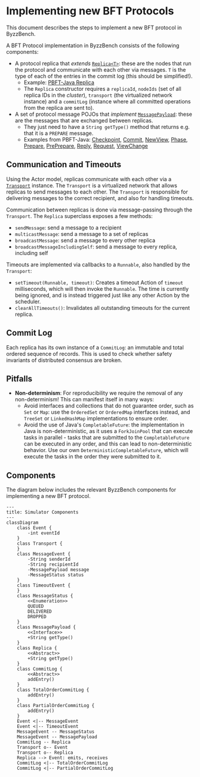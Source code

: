 # Implementing new BFT Protocols

This document describes the steps to implement a new BFT protocol in ByzzBench.

A BFT Protocol implementation in ByzzBench consists of the following components:

- A protocol replica that *extends* [`Replica<T>`](../simulator/src/main/java/byzzbench/simulator/Replica.java): these
  are the nodes that run the protocol and communicate with each other
  via messages. `T` is the type of each of the entries in the commit log (this should be simplified!).
    - Example: [PBFT-Java Replica](../simulator/src/main/java/byzzbench/simulator/protocols/pbft_java/PbftReplica.java)
    - The `Replica` constructor requires a `replicaId`, `nodeIds` (set of all replica IDs in the
      *cluster*), `transport` (the virtualized network instance) and a `commitLog` (instance where all committed
      operations from the replica are sent to).
- A set of protocol message POJOs that
  *implement* [`MessagePayload`](../simulator/src/main/java/byzzbench/simulator/transport/MessagePayload.java): these
  are the messages that are exchanged between
  replicas.
    - They just need to have a `String getType()` method that returns e.g. that it is a `PREPARE` message.
    - Examples from
      PBFT-Java: [Checkpoint](../simulator/src/main/java/byzzbench/simulator/protocols/pbft_java/message/CheckpointMessage.java), [Commit](../simulator/src/main/java/byzzbench/simulator/protocols/pbft_java/message/CommitMessage.java), [NewView](../simulator/src/main/java/byzzbench/simulator/protocols/pbft_java/message/NewViewMessage.java), [Phase](../simulator/src/main/java/byzzbench/simulator/protocols/pbft_java/message/PhaseMessage.java), [Prepare](../simulator/src/main/java/byzzbench/simulator/protocols/pbft_java/message/PrepareMessage.java), [PrePrepare](../simulator/src/main/java/byzzbench/simulator/protocols/pbft_java/message/PrePrepareMessage.java), [Reply](../simulator/src/main/java/byzzbench/simulator/protocols/pbft_java/message/ReplyMessage.java), [Request](../simulator/src/main/java/byzzbench/simulator/protocols/pbft_java/message/RequestMessage.java), [ViewChange](../simulator/src/main/java/byzzbench/simulator/protocols/pbft_java/message/ViewChangeMessage.java)

## Communication and Timeouts

Using the Actor model, replicas communicate with each other via
a [`Transport`](../simulator/src/main/java/byzzbench/simulator/transport) instance.
The `Transport` is a virtualized network that allows replicas to send messages to each other.
The `Transport` is responsible for delivering messages to the correct recipient, and also for handling timeouts.

Communication between replicas is done via message-passing through the `Transport`. The `Replica` superclass exposes a
few methods:

- `sendMessage`: send a message to a recipient
- `multicastMessage`: send a message to a set of replicas
- `broadcastMessage`: send a message to every other replica
- `broadcastMessageIncludingSelf`: send a message to every replica, including self

Timeouts are implemented via callbacks to a `Runnable`, also handled by the `Transport`:

- `setTimeout(Runnable, timeout)`: Creates a timeout Action of `timeout` milliseconds, which will then invoke
  the `Runnable`. The time is currently being ignored, and is instead triggered just like any other Action by the
  scheduler.
- `clearAllTimeouts()`: Invalidates all outstanding timeouts for the current replica.

## Commit Log

Each replica has its own instance of a `CommitLog`: an immutable and total ordered sequence of records. This is used to
check whether safety invariants of distributed consensus are broken.

## Pitfalls

- **Non-determinism**: For reproducibility we require the removal of any non-determinism! This can manifest itself in
  many ways:
    - Avoid interfaces and collections that do not guarantee order, such as `Set` or `Map`: use the `OrderedSet` or
      `OrderedMap` interfaces instead, and `TreeSet` or `LinkedHashMap` implementations to ensure order.
    - Avoid the use of Java's `CompletableFuture`: the implementation in Java is non-deterministic, as it uses a
      `ForkJoinPool`
      that can execute tasks in parallel - tasks that are submitted to the `CompletableFuture` can be executed in any
      order, and this can lead to non-deterministic behavior. Use our own `DeterministicCompletableFuture`, which will
      execute the tasks in the order they were submitted to it.

## Components

The diagram below includes the relevant ByzzBench components for implementing a new BFT protocol.

```mermaid
---
title: Simulator Components
---
classDiagram
    class Event {
        -int eventId
    }
    class Transport {
    }
    class MessageEvent {
        -String senderId
        -String recipientId
        -MessagePayload message
        -MessageStatus status
    }
    class TimeoutEvent {
    }
    class MessageStatus {
        <<Enumeration>>
        QUEUED
        DELIVERED
        DROPPED
    }
    class MessagePayload {
        <<Interface>>
        +String getType()
    }
    class Replica {
        <<Abstract>>
        +String getType()
    }
    class CommitLog {
        <<Abstract>>
        addEntry()
    }
    class TotalOrderCommitLog {
        addEntry()
    }
    class PartialOrderCommitLog {
        addEntry()
    }
    Event <|-- MessageEvent
    Event <|-- TimeoutEvent
    MessageEvent -- MessageStatus
    MessageEvent -- MessagePayload
    CommitLog -- Replica
    Transport o-- Event
    Transport o-- Replica
    Replica --> Event: emits, receives
    CommitLog <|-- TotalOrderCommitLog
    CommitLog <|-- PartialOrderCommitLog
```
